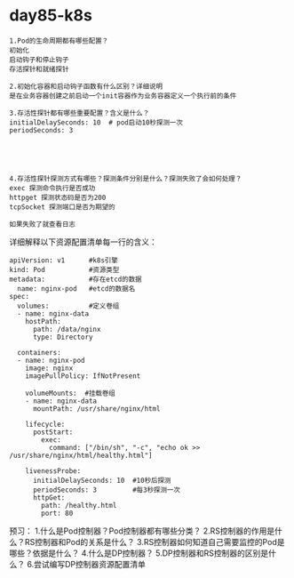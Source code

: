 # day85-k8s
```
1.Pod的生命周期都有哪些配置？
初始化
启动钩子和停止钩子
存活探针和就绪探针

2.初始化容器和启动钩子函数有什么区别？详细说明
是在业务容器创建之前启动一个init容器作为业务容器定义一个执行前的条件

3.存活性探针都有哪些重要配置？含义是什么？
initialDelaySeconds: 10  # pod启动10秒探测一次
periodSeconds: 3 





4.存活性探针探测方式有哪些？探测条件分别是什么？探测失败了会如何处理？
exec 探测命令执行是否成功
httpget 探测状态码是否为200
tcpSocket 探测端口是否为期望的

如果失败了就查看日志

```
详细解释以下资源配置清单每一行的含义：
```
apiVersion: v1      #k8s引擎
kind: Pod           #资源类型
metadata:           #存在etcd的数据
  name: nginx-pod   #etcd的数据名
spec:
  volumes:          #定义卷组
  - name: nginx-data
    hostPath:
      path: /data/nginx
      type: Directory

  containers:
  - name: nginx-pod
    image: nginx
    imagePullPolicy: IfNotPresent

    volumeMounts:  #挂载卷组
    - name: nginx-data
      mountPath: /usr/share/nginx/html
      
    lifecycle:
      postStart:
        exec:
          command: ["/bin/sh", "-c", "echo ok >> /usr/share/nginx/html/healthy.html"]

    livenessProbe:
      initialDelaySeconds: 10  #10秒后探测
      periodSeconds: 3         #每3秒探测一次
      httpGet:
        path: /healthy.html
        port: 80
```
预习：
1.什么是Pod控制器？Pod控制器都有哪些分类？
2.RS控制器的作用是什么？RS控制器和Pod的关系是什么？
3.RS控制器如何知道自己需要监控的Pod是哪些？依据是什么？
4.什么是DP控制器？
5.DP控制器和RS控制器的区别是什么？
6.尝试编写DP控制器资源配置清单